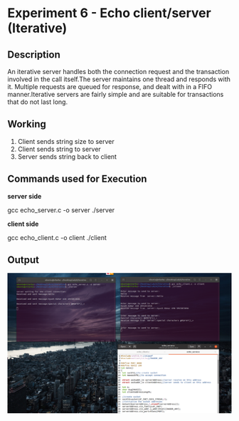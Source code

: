 # Experiment 6 - Echo client/server (Iterative)

## Description

An iterative server handles both the connection request and the transaction involved in the call itself.The server maintains one thread and responds with it. Multiple requests are queued for response, and dealt with in a FIFO manner.Iterative servers are fairly simple and are suitable for transactions that do not last long.

## Working

1. Client sends string size to server
2. Client sends string to server
3. Server sends string back to client

## Commands used for Execution

**server side**

gcc echo_server.c -o server
./server

**client side**

gcc echo_client.c -o client
./client

## Output

![3 diffrent inputs for the echo server-client](https://github.com/Ayushkumar036/Network-Programming-and-Security-Lab/blob/main/Experiment%206-Part%20A/Echo%20server-client.png?raw=true)

